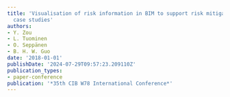 ```yaml
---
title: 'Visualisation of risk information in BIM to support risk mitigation and communication:
  case studies'
authors:
- Y. Zou
- L. Tuominen
- O. Seppänen
- B. H. W. Guo
date: '2018-01-01'
publishDate: '2024-07-29T09:57:23.209110Z'
publication_types:
- paper-conference
publication: '*35th CIB W78 International Conference*'
---
```

